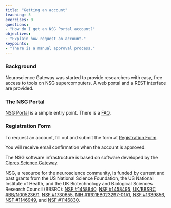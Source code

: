 ```yaml
---
title: "Getting an account"
teaching: 5
exercises: 0
questions:
- "How do I get an NSG Portal account?"
objectives:
- "Explain how request an account."
keypoints:
- "There is a manual approval process."
---
```

### Background

Neuroscience Gateway was started to provide researchers with
easy, free access to tools on NSG supercomputers.  A web portal
and a REST interface are provided.
 
### The NSG Portal

 [NSG Portal](http://www.nsgportal.org) is a simple entry point.
There is a [FAQ](http://www.nsgportal.org/faq.html).

### Registration Form

To request an account, fill out and submit the form
at [Registration Form](http://www.nsgportal.org/gest/reg.php).

You will receive email confirmation when the account is approved.

The NSG software infrastructure is based on software developed by the
[Cipres Science Gateway](http://phylo.org).

NSG, a resource for the neuroscience community, is funded by current and past
grants from the US National Science Foundation, the US National Institute of
Health, and the UK Biotechnology and Biological Sciences Research Council
(BBSRC): [NSF #1458840](http://www.nsf.gov/awardsearch/showAward?AWD_ID=1458840),
[NSF #1458495](https://www.nsf.gov/awardsearch/showAward?AWD_ID=1458495&HistoricalAwards=false), [UK/BBSRC #BB/N005236/1](http://www.bbsrc.ac.uk/research/grants-search/AwardDetails/?FundingReference=BB%2fN005236%2f1), [NSF #1730655](https://nsf.gov/awardsearch/showAward?AWD_ID=1730655),
[NIH #1R01EB023297-01A1](https://projectreporter.nih.gov/project_info_description.cfm?aid=9384412&icde=35945345),
[NSF #1339856](https://nsf.gov/awardsearch/showAward?AWD_ID=1339856),
[NSF #1146949](http://www.nsf.gov/awardsearch/showAward?AWD_ID=1146949),
and [NSF #1146830](https://www.nsf.gov/awardsearch/showAward?AWD_ID=1146830&HistoricalAwards=false).
